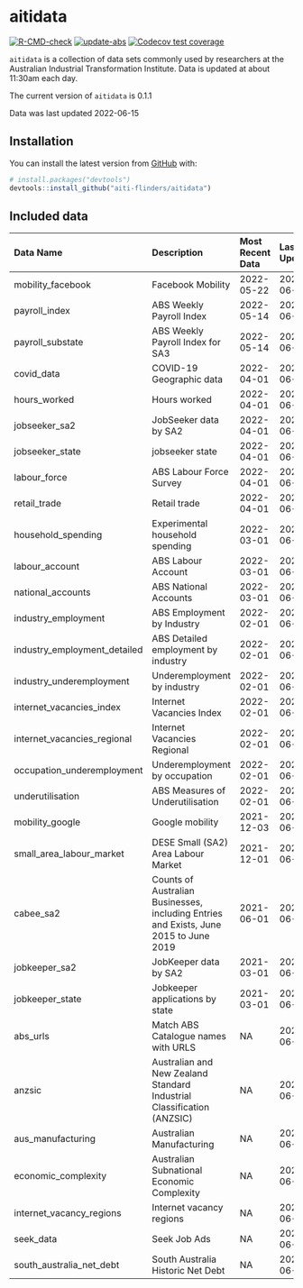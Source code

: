
<!-- README.md is generated from README.Rmd. Please edit that file -->

# aitidata

<!-- badges: start -->

[![R-CMD-check](https://github.com/aiti-flinders/aitidata/actions/workflows/R-CMD-check.yaml/badge.svg?branch=data_prep)](https://github.com/aiti-flinders/aitidata/actions/workflows/R-CMD-check.yaml)
[![update-abs](https://github.com/aiti-flinders/aitidata/workflows/update-abs/badge.svg)](https://github.com/aiti-flinders/aitidata/actions)
[![Codecov test
coverage](https://codecov.io/gh/aiti-flinders/aitidata/branch/master/graph/badge.svg)](https://app.codecov.io/gh/aiti-flinders/aitidata?branch=master)
<!-- badges: end -->

`aitidata` is a collection of data sets commonly used by researchers at
the Australian Industrial Transformation Institute. Data is updated at
about 11:30am each day.

The current version of `aitidata` is 0.1.1

Data was last updated 2022-06-15

## Installation

You can install the latest version from [GitHub](https://github.com/)
with:

``` r
# install.packages("devtools")
devtools::install_github("aiti-flinders/aitidata")
```

## Included data

| Data Name                      | Description                                                                           | Most Recent Data | Last Updated |
| :----------------------------- | :------------------------------------------------------------------------------------ | :--------------- | :----------- |
| mobility\_facebook             | Facebook Mobility                                                                     | 2022-05-22       | 2022-06-15   |
| payroll\_index                 | ABS Weekly Payroll Index                                                              | 2022-05-14       | 2022-06-15   |
| payroll\_substate              | ABS Weekly Payroll Index for SA3                                                      | 2022-05-14       | 2022-06-15   |
| covid\_data                    | COVID-19 Geographic data                                                              | 2022-04-01       | 2022-06-15   |
| hours\_worked                  | Hours worked                                                                          | 2022-04-01       | 2022-06-15   |
| jobseeker\_sa2                 | JobSeeker data by SA2                                                                 | 2022-04-01       | 2022-06-15   |
| jobseeker\_state               | jobseeker state                                                                       | 2022-04-01       | 2022-06-15   |
| labour\_force                  | ABS Labour Force Survey                                                               | 2022-04-01       | 2022-06-15   |
| retail\_trade                  | Retail trade                                                                          | 2022-04-01       | 2022-06-15   |
| household\_spending            | Experimental household spending                                                       | 2022-03-01       | 2022-06-15   |
| labour\_account                | ABS Labour Account                                                                    | 2022-03-01       | 2022-06-15   |
| national\_accounts             | ABS National Accounts                                                                 | 2022-03-01       | 2022-06-15   |
| industry\_employment           | ABS Employment by Industry                                                            | 2022-02-01       | 2022-06-15   |
| industry\_employment\_detailed | ABS Detailed employment by industry                                                   | 2022-02-01       | 2022-06-15   |
| industry\_underemployment      | Underemployment by industry                                                           | 2022-02-01       | 2022-06-15   |
| internet\_vacancies\_index     | Internet Vacancies Index                                                              | 2022-02-01       | 2022-06-15   |
| internet\_vacancies\_regional  | Internet Vacancies Regional                                                           | 2022-02-01       | 2022-06-15   |
| occupation\_underemployment    | Underemployment by occupation                                                         | 2022-02-01       | 2022-06-15   |
| underutilisation               | ABS Measures of Underutilisation                                                      | 2022-02-01       | 2022-06-15   |
| mobility\_google               | Google mobility                                                                       | 2021-12-03       | 2022-06-15   |
| small\_area\_labour\_market    | DESE Small (SA2) Area Labour Market                                                   | 2021-12-01       | 2022-06-15   |
| cabee\_sa2                     | Counts of Australian Businesses, including Entries and Exists, June 2015 to June 2019 | 2021-06-01       | 2022-06-15   |
| jobkeeper\_sa2                 | JobKeeper data by SA2                                                                 | 2021-03-01       | 2022-06-15   |
| jobkeeper\_state               | Jobkeeper applications by state                                                       | 2021-03-01       | 2022-06-15   |
| abs\_urls                      | Match ABS Catalogue names with URLS                                                   | NA               | 2022-06-15   |
| anzsic                         | Australian and New Zealand Standard Industrial Classification (ANZSIC)                | NA               | 2022-06-15   |
| aus\_manufacturing             | Australian Manufacturing                                                              | NA               | 2022-06-15   |
| economic\_complexity           | Australian Subnational Economic Complexity                                            | NA               | 2022-06-15   |
| internet\_vacancy\_regions     | Internet vacancy regions                                                              | NA               | 2022-06-15   |
| seek\_data                     | Seek Job Ads                                                                          | NA               | 2022-06-15   |
| south\_australia\_net\_debt    | South Australia Historic Net Debt                                                     | NA               | 2022-06-15   |
